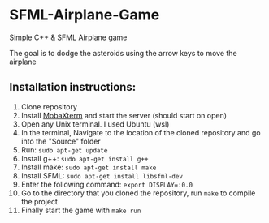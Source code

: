 # SFML-Airplane-Game
Simple C++ & SFML Airplane game

The goal is to dodge the asteroids using the arrow keys to move the airplane

## Installation instructions:

1. Clone repository
2. Install [MobaXterm](https://mobaxterm.mobatek.net/download-home-edition.html) and start the server (should start on open)
3. Open any Unix terminal. I used Ubuntu (wsl)
4. In the terminal, Navigate to the location of the cloned repository and go into the "Source" folder
5. Run: `sudo apt-get update`
6. Install g++: `sudo apt-get install g++`
7. Install make: `sudo apt-get install make`
8. Install SFML: `sudo apt-get install libsfml-dev`
9. Enter the following command: `export DISPLAY=:0.0`
10. Go to the directory that you cloned the repository, run `make` to compile the project
11. Finally start the game with `make run`
